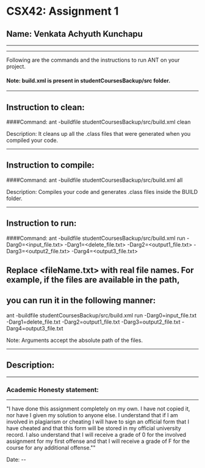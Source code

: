# CSX42: Assignment 1
## Name: Venkata Achyuth Kunchapu

-----------------------------------------------------------------------
-----------------------------------------------------------------------


Following are the commands and the instructions to run ANT on your project.
#### Note: build.xml is present in studentCoursesBackup/src folder.

-----------------------------------------------------------------------
## Instruction to clean:

####Command: ant -buildfile studentCoursesBackup/src/build.xml clean

Description: It cleans up all the .class files that were generated when you
compiled your code.

-----------------------------------------------------------------------
## Instruction to compile:

####Command: ant -buildfile studentCoursesBackup/src/build.xml all

Description: Compiles your code and generates .class files inside the BUILD folder.

-----------------------------------------------------------------------
## Instruction to run:

####Command: ant -buildfile studentCoursesBackup/src/build.xml run -Darg0=<input_file.txt> -Darg1=<delete_file.txt> -Darg2=<output1_file.txt> -Darg3=<output2_file.txt> -Darg4=<output3_file.txt>

## Replace <fileName.txt> with real file names. For example, if the files are available in the path,
## you can run it in the following manner:

ant -buildfile studentCoursesBackup/src/build.xml run -Darg0=input_file.txt -Darg1=delete_file.txt -Darg2=output1_file.txt -Darg3=output2_file.txt -Darg4=output3_file.txt

Note: Arguments accept the absolute path of the files.

-----------------------------------------------------------------------
## Description:


-----------------------------------------------------------------------
### Academic Honesty statement:
-----------------------------------------------------------------------

"I have done this assignment completely on my own. I have not copied
it, nor have I given my solution to anyone else. I understand that if
I am involved in plagiarism or cheating I will have to sign an
official form that I have cheated and that this form will be stored in
my official university record. I also understand that I will receive a
grade of 0 for the involved assignment for my first offense and that I
will receive a grade of F for the course for any additional
offense.""

Date: -- 


